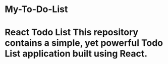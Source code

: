 # My-To-Do-List
# React Todo List  This repository contains a simple, yet powerful Todo List application built using React.

